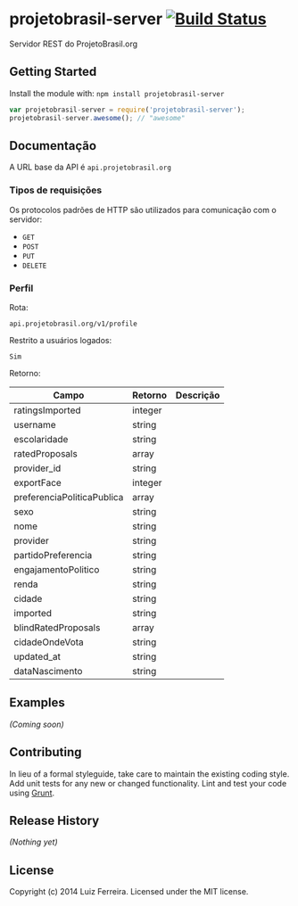 # projetobrasil-server [![Build Status](https://secure.travis-ci.org/fth-ship/projetobrasil-server.png?branch=master)](http://travis-ci.org/fth-ship/projetobrasil-server)

Servidor REST do ProjetoBrasil.org

## Getting Started
Install the module with: `npm install projetobrasil-server`

```javascript
var projetobrasil-server = require('projetobrasil-server');
projetobrasil-server.awesome(); // "awesome"
```

## Documentação
A URL base da API é `api.projetobrasil.org`

### Tipos de requisições
Os protocolos padrões de HTTP são utilizados para comunicação com o servidor:
 * `GET`
 * `POST`
 * `PUT`
 * `DELETE`

### Perfil ###
Rota:
```
api.projetobrasil.org/v1/profile
```
Restrito a usuários logados: 
```
Sim
```

Retorno:

| Campo             | Retorno       | Descrição       |
| -------------     |---------------|---------------|
| ratingsImported   | integer       | |
| username          | string        | |
| escolaridade      | string        | |
| ratedProposals    | array         | |
| provider_id       | string        | |
| exportFace        | integer       | |
| preferenciaPoliticaPublica | array | |
| sexo              | string        | |
| nome              | string        | |
| provider          | string        | |
| partidoPreferencia | string       | |
| engajamentoPolitico | string      | |
| renda             | string        | |
| cidade            | string        | |
| imported          | string        | |
| blindRatedProposals | array       | |
| cidadeOndeVota    | string        | |
| updated_at        | string        | |
| dataNascimento    | string        | |


## Examples
_(Coming soon)_

## Contributing
In lieu of a formal styleguide, take care to maintain the existing coding style. Add unit tests for any new or changed functionality. Lint and test your code using [Grunt](http://gruntjs.com/).

## Release History
_(Nothing yet)_

## License
Copyright (c) 2014 Luiz Ferreira. Licensed under the MIT license.
